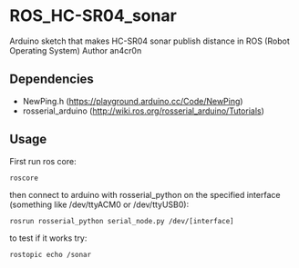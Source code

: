# ROS_HC-SR04_sonar
Arduino sketch that makes HC-SR04 sonar publish distance in ROS (Robot Operating System)
Author an4cr0n

## Dependencies
- NewPing.h (https://playground.arduino.cc/Code/NewPing)
- rosserial_arduino (http://wiki.ros.org/rosserial_arduino/Tutorials)

## Usage

First run ros core:
```
roscore
```

then connect to arduino with rosserial_python on the specified interface (something like /dev/ttyACM0 or /dev/ttyUSB0):
```
rosrun rosserial_python serial_node.py /dev/[interface]
```

to test if it works try:
```
rostopic echo /sonar
```

